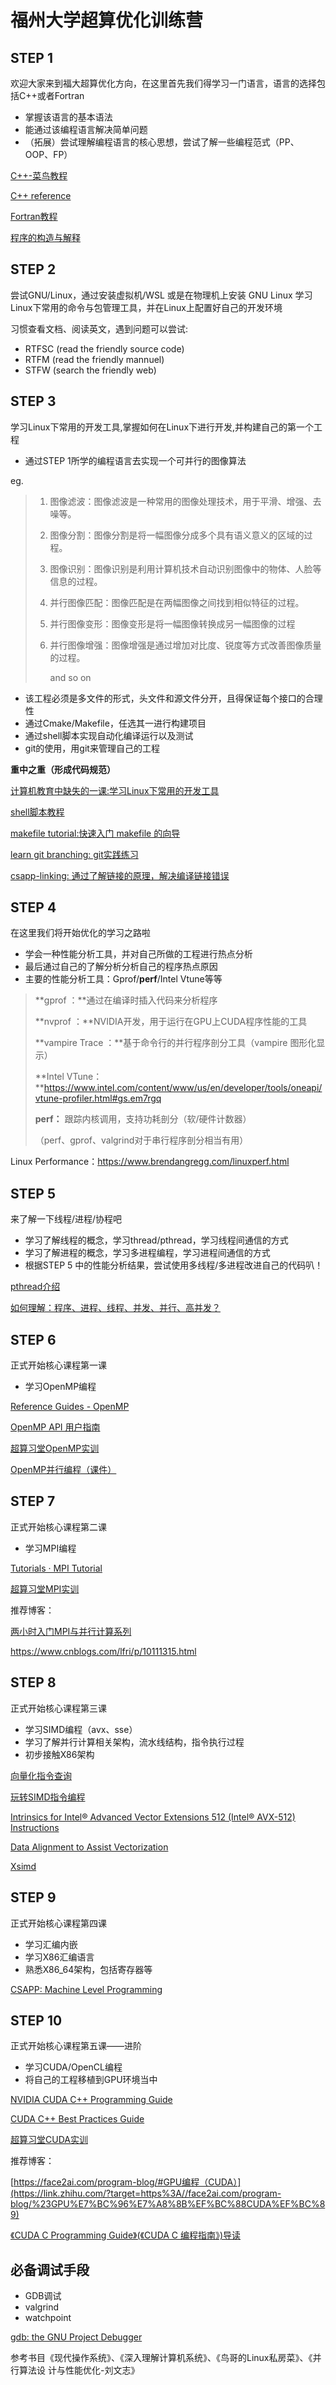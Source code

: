 # 福州大学超算优化训练营



## STEP 1

欢迎大家来到福大超算优化方向，在这里首先我们得学习一门语言，语言的选择包括C++或者Fortran

*   掌握该语言的基本语法
*   能通过该编程语言解决简单问题
*   （拓展）尝试理解编程语言的核心思想，尝试了解一些编程范式（PP、OOP、FP）



[C++-菜鸟教程](https://www.runoob.com/cplusplus/cpp-intro.html)

[C++ reference](https://en.cppreference.com/w/)

[Fortran教程](http://micro.ustc.edu.cn/Fortran/ZJDing/)

[程序的构造与解释](https://www.bilibili.com/video/BV1Xx41117tr/?spm_id_from=333.337.search-card.all.click&vd_source=a1c8e81f4cdf9b8bdf7f7b55a139faf3)



## STEP 2

尝试GNU/Linux，通过安装虚拟机/WSL 或是在物理机上安装 GNU Linux 
学习Linux下常用的命令与包管理工具，并在Linux上配置好自己的开发环境

习惯查看文档、阅读英文，遇到问题可以尝试:
*  RTFSC (read the friendly source code)
*  RTFM  (read the friendly mannuel)
*  STFW  (search the friendly web)



## STEP 3

学习Linux下常用的开发工具,掌握如何在Linux下进行开发,并构建自己的第一个工程

*   通过STEP 1所学的编程语言去实现一个可并行的图像算法

eg.

> 1. 图像滤波：图像滤波是一种常用的图像处理技术，用于平滑、增强、去噪等。
>
> 2. 图像分割：图像分割是将一幅图像分成多个具有语义意义的区域的过程。
>
> 3. 图像识别：图像识别是利用计算机技术自动识别图像中的物体、人脸等信息的过程。
>
> 4. 并行图像匹配：图像匹配是在两幅图像之间找到相似特征的过程。
>
> 5. 并行图像变形：图像变形是将一幅图像转换成另一幅图像的过程
>
> 6. 并行图像增强：图像增强是通过增加对比度、锐度等方式改善图像质量的过程。
>
>    and so on

*   该工程必须是多文件的形式，头文件和源文件分开，且得保证每个接口的合理性
*   通过Cmake/Makefile，任选其一进行构建项目
*   通过shell脚本实现自动化编译运行以及测试
*   git的使用，用git来管理自己的工程

**重中之重（形成代码规范）**



[计算机教育中缺失的一课:学习Linux下常用的开发工具](https://missing-semester-cn.github.io/)

[shell脚本教程](https://www.jb51.net/article/256177.htm)

[makefile tutorial:快速入门 makefile 的向导](https://makefiletutorial.com/)

[learn git branching: git实践练习](https://learngitbranching.js.org/?locale=zh_CN)

[csapp-linking: 通过了解链接的原理，解决编译链接错误](https://www.bilibili.com/video/BV1iW411d7hd?p=13&vd_source=a1c8e81f4cdf9b8bdf7f7b55a139faf3)




## STEP 4

在这里我们将开始优化的学习之路啦

*   学会一种性能分析工具，并对自己所做的工程进行热点分析
*   最后通过自己的了解分析分析自己的程序热点原因
*   主要的性能分析工具：Gprof/**perf**/Intel Vtune等等



> **gprof ：**通过在编译时插入代码来分析程序
>
> **nvprof ：**NVIDIA开发，用于运行在GPU上CUDA程序性能的工具
>
> **vampire Trace ：**基于命令行的并行程序剖分工具（vampire 图形化显示）
>
> **Intel VTune：**https://www.intel.com/content/www/us/en/developer/tools/oneapi/vtune-profiler.html#gs.em7rgq
>
> **perf：** 跟踪内核调用，支持功耗剖分（软/硬件计数器）
>
> （perf、gprof、valgrind对于串行程序剖分相当有用）

Linux Performance：https://www.brendangregg.com/linuxperf.html




## STEP 5

来了解一下线程/进程/协程吧

*   学习了解线程的概念，学习thread/pthread，学习线程间通信的方式
*   学习了解进程的概念，学习多进程编程，学习进程间通信的方式
*   根据STEP 5 中的性能分析结果，尝试使用多线程/多进程改进自己的代码叭！



[pthread介绍](https://www.cs.cmu.edu/afs/cs/academic/class/15492-f07/www/pthreads.html)

[如何理解：程序、进程、线程、并发、并行、高并发？](https://www.zhihu.com/question/307100151)



## STEP 6

正式开始核心课程第一课

*   学习OpenMP编程



[Reference Guides - OpenMP](https://www.openmp.org/resources/refguides/)

[OpenMP API 用户指南](https://www.bing.com/ck/a?!&&p=04c3e02f29a428b4JmltdHM9MTY4MTE3MTIwMCZpZ3VpZD0yYjVkNDkyZS1kYmMzLTYwZTYtMDQxYS01OGRmZGE4MDYxNDYmaW5zaWQ9NTE2Mw&ptn=3&hsh=3&fclid=2b5d492e-dbc3-60e6-041a-58dfda806146&u=a1aHR0cDovL21hdGguZWNudS5lZHUuY24vfmp5cGFuL1RlYWNoaW5nL1BhcmFDb21wL2Jvb2tzL09wZW5NUF9zdW4xMC5wZGY&ntb=1)

[超算习堂OpenMP实训](https://easyhpc.net/problem/programming_lab/2)

[OpenMP并行编程（课件）](http://scc.ustc.edu.cn/_upload/article/files/f6/ed/85b3c0514658a6b88cc470263787/W020121113517997951933.pdf)



## STEP 7

正式开始核心课程第二课

*   学习MPI编程



[Tutorials · MPI Tutorial](https://link.zhihu.com/?target=http%3A//mpitutorial.com/tutorials/)

[超算习堂MPI实训](https://easyhpc.net/problem/programming_lab/1)

推荐博客：

[两小时入门MPI与并行计算系列](https://zhuanlan.zhihu.com/p/355652501)

https://www.cnblogs.com/lfri/p/10111315.html



## STEP 8

正式开始核心课程第三课

*   学习SIMD编程（avx、sse）
*   学习了解并行计算相关架构，流水线结构，指令执行过程
*   初步接触X86架构



[向量化指令查询](https://www.laruence.com/sse/#techs=AVX,AVX2)

[玩转SIMD指令编程](https://zhuanlan.zhihu.com/p/591900754)

[Intrinsics for Intel® Advanced Vector Extensions 512 (Intel® AVX-512) Instructions](https://www.intel.com/content/www/us/en/develop/documentation/cpp-compiler-developer-guide-and-reference/top/compiler-reference/intrinsics/intrinsics-for-avx-512-instructions.html)

 [Data Alignment to Assist Vectorization](https://www.intel.com/content/www/us/en/developer/articles/technical/data-alignment-to-assist-vectorization.html)

 [Xsimd]( https://github.com/xtensor-stack/xsimd)



## STEP 9

正式开始核心课程第四课

*   学习汇编内嵌
*   学习X86汇编语言
*   熟悉X86\_64架构，包括寄存器等



[CSAPP: Machine Level Programming](https://www.bilibili.com/video/BV1iW411d7hd?p=5&vd_source=a1c8e81f4cdf9b8bdf7f7b55a139faf3)



## STEP 10

正式开始核心课程第五课——进阶

*   学习CUDA/OpenCL编程
*   将自己的工程移植到GPU环境当中



[NVIDIA CUDA C++ Programming Guide](https://docs.nvidia.com/cuda/cuda-c-programming-guide/index.html)

[CUDA C++ Best Practices Guide](https://docs.nvidia.com/cuda/cuda-c-best-practices-guide/index.html)

[超算习堂CUDA实训]( https://www.easyhpc.net/problem/programming_lab/4)

推荐博客：

 [https://face2ai.com/program-blog/#GPU编程（CUDA）](https://link.zhihu.com/?target=https%3A//face2ai.com/program-blog/%23GPU%E7%BC%96%E7%A8%8B%EF%BC%88CUDA%EF%BC%89)

[《CUDA C Programming Guide》(《CUDA C 编程指南》)导读](https://zhuanlan.zhihu.com/p/53773183)






## 必备调试手段

*   GDB调试
*   valgrind
*   watchpoint

[gdb: the GNU Project Debugger](https://sourceware.org/gdb/)



参考书目《现代操作系统》、《深入理解计算机系统》、《鸟哥的Linux私房菜》、《并行算法设
计与性能优化-刘文志》
